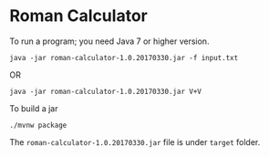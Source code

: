# Roman Calculator

To run a program; you need Java 7 or higher version.

```
java -jar roman-calculator-1.0.20170330.jar -f input.txt
```

OR

```
java -jar roman-calculator-1.0.20170330.jar V+V
```

To build a jar

```
./mvnw package
```
The `roman-calculator-1.0.20170330.jar` file is under `target` folder.